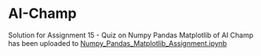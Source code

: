# AI-Champ

Solution for Assignment 15 - Quiz on Numpy Pandas Matplotlib of AI Champ has been uploaded to [Numpy_Pandas_Matplotlib_Assignment.ipynb](https://github.com/ArhamChouradiya/AI-Champ/blob/main/Numpy_Pandas_Matplotlib_Assignment.ipynb)
